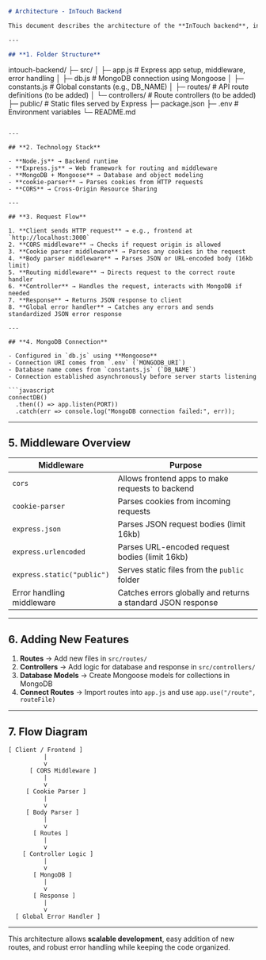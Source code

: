 ```markdown
# Architecture - InTouch Backend

This document describes the architecture of the **InTouch backend**, including folder structure, request flow, and database interaction.

---

## **1. Folder Structure**
```

intouch-backend/
├─ src/
│ ├─ app.js # Express app setup, middleware, error handling
│ ├─ db.js # MongoDB connection using Mongoose
│ ├─ constants.js # Global constants (e.g., DB_NAME)
│ ├─ routes/ # API route definitions (to be added)
│ └─ controllers/ # Route controllers (to be added)
├─ public/ # Static files served by Express
├─ package.json
├─ .env # Environment variables
└─ README.md

````

---

## **2. Technology Stack**

- **Node.js** → Backend runtime
- **Express.js** → Web framework for routing and middleware
- **MongoDB + Mongoose** → Database and object modeling
- **cookie-parser** → Parses cookies from HTTP requests
- **CORS** → Cross-Origin Resource Sharing

---

## **3. Request Flow**

1. **Client sends HTTP request** → e.g., frontend at `http://localhost:3000`
2. **CORS middleware** → Checks if request origin is allowed
3. **Cookie parser middleware** → Parses any cookies in the request
4. **Body parser middleware** → Parses JSON or URL-encoded body (16kb limit)
5. **Routing middleware** → Directs request to the correct route handler
6. **Controller** → Handles the request, interacts with MongoDB if needed
7. **Response** → Returns JSON response to client
8. **Global error handler** → Catches any errors and sends standardized JSON error response

---

## **4. MongoDB Connection**

- Configured in `db.js` using **Mongoose**
- Connection URI comes from `.env` (`MONGODB_URI`)
- Database name comes from `constants.js` (`DB_NAME`)
- Connection established asynchronously before server starts listening

```javascript
connectDB()
  .then(() => app.listen(PORT))
  .catch(err => console.log("MongoDB connection failed:", err));
````

---

## **5. Middleware Overview**

| Middleware                 | Purpose                                                      |
| -------------------------- | ------------------------------------------------------------ |
| `cors`                     | Allows frontend apps to make requests to backend             |
| `cookie-parser`            | Parses cookies from incoming requests                        |
| `express.json`             | Parses JSON request bodies (limit 16kb)                      |
| `express.urlencoded`       | Parses URL-encoded request bodies (limit 16kb)               |
| `express.static("public")` | Serves static files from the `public` folder                 |
| Error handling middleware  | Catches errors globally and returns a standard JSON response |

---

## **6. Adding New Features**

1. **Routes** → Add new files in `src/routes/`
2. **Controllers** → Add logic for database and response in `src/controllers/`
3. **Database Models** → Create Mongoose models for collections in MongoDB
4. **Connect Routes** → Import routes into `app.js` and use `app.use("/route", routeFile)`

---

## **7. Flow Diagram**

```text
[ Client / Frontend ]
          |
          v
      [ CORS Middleware ]
          |
          v
     [ Cookie Parser ]
          |
          v
     [ Body Parser ]
          |
          v
       [ Routes ]
          |
          v
    [ Controller Logic ]
          |
          v
       [ MongoDB ]
          |
          v
       [ Response ]
          |
          v
  [ Global Error Handler ]
```

---

This architecture allows **scalable development**, easy addition of new routes, and robust error handling while keeping the code organized.
